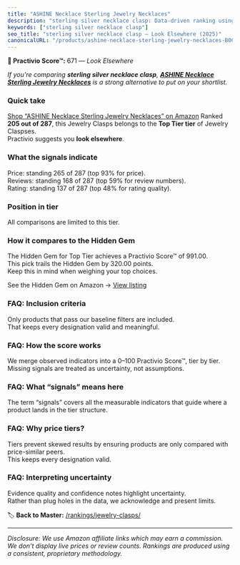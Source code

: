 ```yaml
---
title: "ASHINE Necklace Sterling Jewelry Necklaces"
description: "sterling silver necklace clasp: Data-driven ranking using the Practivio Score™. Positioned by quality, value, demand, findability, momentum."
keywords: ["sterling silver necklace clasp"]
seo_title: "sterling silver necklace clasp — Look Elsewhere (2025)"
canonicalURL: "/products/ashine-necklace-sterling-jewelry-necklaces-B0CX7VFQ8D/"
---
```


**🚫 Practivio Score™:** 671 — _Look Elsewhere_


*If you're comparing **sterling silver necklace clasp**, **[ASHINE Necklace Sterling Jewelry Necklaces](https://www.amazon.com/dp/B0CX7VFQ8D?tag=practivio-20)** is a strong alternative to put on your shortlist.*
### Quick take
[Shop “ASHINE Necklace Sterling Jewelry Necklaces” on Amazon](https://www.amazon.com/dp/B0CX7VFQ8D?tag=practivio-20)
Ranked **205 out of 287**, this Jewelry Clasps belongs to the **Top Tier tier** of Jewelry Claspses.  
Practivio suggests you **look elsewhere**.

### What the signals indicate
Price: standing 265 of 287 (top 93% for price).  
Reviews: standing 168 of 287 (top 59% for review numbers).  
Rating: standing 137 of 287 (top 48% for rating quality).  

### Position in tier
All comparisons are limited to this tier.

### How it compares to the Hidden Gem
The Hidden Gem for Top Tier achieves a Practivio Score™ of 991.00.  
This pick trails the Hidden Gem by 320.00 points.  
Keep this in mind when weighing your top choices.  

See the Hidden Gem on Amazon → [View listing](https://www.amazon.com/dp/B07GSR72TJ?tag=practivio-20)

### FAQ: Inclusion criteria
Only products that pass our baseline filters are included.  
That keeps every designation valid and meaningful.

### FAQ: How the score works
We merge observed indicators into a 0–100 Practivio Score™, tier by tier.  
Missing signals are treated as uncertainty, not assumptions.

### FAQ: What “signals” means here
The term “signals” covers all the measurable indicators that guide where a product lands in the tier structure.

### FAQ: Why price tiers?
Tiers prevent skewed results by ensuring products are only compared with price-similar peers.  
This keeps every designation valid.

### FAQ: Interpreting uncertainty
Evidence quality and confidence notes highlight uncertainty.  
Rather than plug holes in the data, we acknowledge and present limits.


🏷️ **Back to Master:** [/rankings/jewelry-clasps/](/rankings/jewelry-clasps/)

---
_Disclosure: We use Amazon affiliate links which may earn a commission. We don’t display live prices or review counts. Rankings are produced using a consistent, proprietary methodology._
